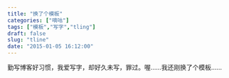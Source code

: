 ```yaml
---
title: "换了个模板"
categories: ["嘀咕"]
tags: ["模板","写字","tling"]
draft: false
slug: "tline"
date: "2015-01-05 16:12:00"
---
```


勤写博客好习惯，我爱写字，却好久未写，罪过。喔……我还刚换了个模板……
